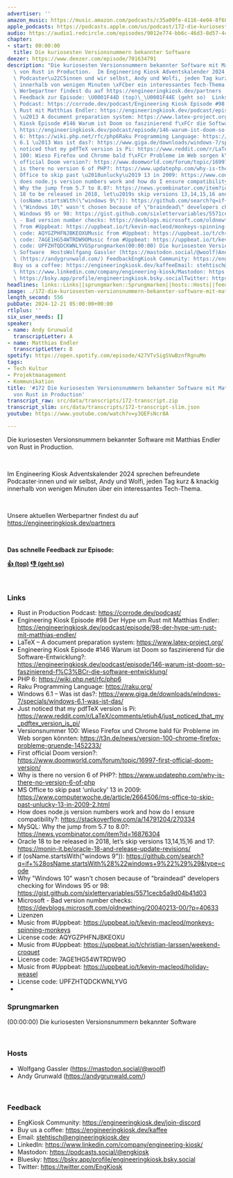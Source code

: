 ```yaml
---
advertiser: ''
amazon_music: https://music.amazon.com/podcasts/c35a09fe-4116-4e04-8f68-77d61b112e46/episodes/6b2bcb7b-d2bc-4a81-9663-1700acbb2684/engineering-kiosk-172-die-kuriosesten-versionsnummern-bekannter-software-mit-matthias-endler-von-rust-in-production
apple_podcasts: https://podcasts.apple.com/us/podcast/172-die-kuriosesten-versionsnummern-bekannter-software/id1603082924?i=1000681207016&uo=4
audio: https://audio1.redcircle.com/episodes/9012e774-bb6c-46d3-8d57-443bb74a8bad/stream.mp3
chapter:
- start: 00:00:00
  title: Die kuriosesten Versionsnummern bekannter Software
deezer: https://www.deezer.com/episode/701634791
description: "Die kuriosesten Versionsnummern bekannter Software mit Matthias Endler\
  \ von Rust in Production.  Im Engineering Kiosk Adventskalender 2024 sprechen befreundete\
  \ Podcaster\u22C5innen und wir selbst, Andy und Wolfi, jeden Tag kurz & knackig\
  \ innerhalb von wenigen Minuten \xFCber ein interessantes Tech-Thema.  Unsere aktuellen\
  \ Werbepartner findest du auf https://engineeringkiosk.dev/partners  Das schnelle\
  \ Feedback zur Episode: \U0001F44D (top)\_\U0001F44E (geht so)  LinksRust in Production\
  \ Podcast: https://corrode.dev/podcast/Engineering Kiosk Episode #98 Der Hype um\
  \ Rust mit Matthias Endler: https://engineeringkiosk.dev/podcast/episode/98-der-hype-um-rust-mit-matthias-endler/LaTeX\
  \ \u2013 A document preparation system: https://www.latex-project.org/Engineering\
  \ Kiosk Episode #146 Warum ist Doom so faszinierend f\xFCr die Software-Entwicklung?:\
  \ https://engineeringkiosk.dev/podcast/episode/146-warum-ist-doom-so-faszinierend-f%C3%BCr-die-software-entwicklung/PHP\
  \ 6: https://wiki.php.net/rfc/php6Raku Programming Language: https://raku.org/Windows\
  \ 6.1 \u2013 Was ist das?: https://www.giga.de/downloads/windows-7/specials/windows-6.1-was-ist-das/Just\
  \ noticed that my pdfTeX version is Pi: https://www.reddit.com/r/LaTeX/comments/etiuh4/just_noticed_that_my_pdftex_version_is_pi/Versionsnummer\
  \ 100: Wieso Firefox und Chrome bald f\xFCr Probleme im Web sorgen k\xF6nnten: https://t3n.de/news/version-100-chrome-firefox-probleme-gruende-1452233/First\
  \ official Doom version?: https://www.doomworld.com/forum/topic/16997-first-official-doom-version/Why\
  \ is there no version 6 of PHP?: https://www.updatephp.com/why-is-there-no-version-6-of-phpMS\
  \ Office to skip past \u2018unlucky\u2019 13 in 2009: https://www.computerwoche.de/article/2664506/ms-office-to-skip-past-unlucky-13-in-2009-2.htmlHow\
  \ does node.js version numbers work and how do I ensure compatibility?: https://stackoverflow.com/a/14791204/270334MySQL:\
  \ Why the jump from 5.7 to 8.0?: https://news.ycombinator.com/item?id=16876304Oracle\
  \ 18 to be released in 2018, let\u2019s skip versions 13,14,15,16 and 17: https://monin-it.be/oracle-18-and-release-update-revisions/if\
  \ (osName.startsWith(\"windows 9\")): https://github.com/search?q=if+%28osName.startsWith%28%22windows+9%22%29%29&type=codeWhy\
  \ \"Windows 10\" wasn't chosen because of \"braindead\" developers checking for\
  \ Windows 95 or 98: https://gist.github.com/sixlettervariables/5571cecb5a9d04b41d03Microsoft\
  \ - Bad version number checks: https://devblogs.microsoft.com/oldnewthing/20040213-00/?p=40633LizenzenMusic\
  \ from #Uppbeat: https://uppbeat.io/t/kevin-macleod/monkeys-spinning-monkeysLicense\
  \ code: AQYGZPHFNJBKEOXUMusic from #Uppbeat: https://uppbeat.io/t/christian-larssen/weekend-croquetLicense\
  \ code: 7AGE1HG54WTRDW9OMusic from #Uppbeat: https://uppbeat.io/t/kevin-macleod/holiday-weaselLicense\
  \ code: UPFZHTQDCKWNLYVGSprungmarken(00:00:00) Die kuriosesten Versionsnummern bekannter\
  \ Software  HostsWolfgang Gassler (https://mastodon.social/@woolf)Andy Grunwald\
  \ (https://andygrunwald.com/) FeedbackEngKiosk Community: https://engineeringkiosk.dev/join-discord\_\
  Buy us a coffee: https://engineeringkiosk.dev/kaffeeEmail: stehtisch@engineeringkiosk.devLinkedIn:\
  \ https://www.linkedin.com/company/engineering-kiosk/Mastodon: https://podcasts.social/@engkioskBluesky:\
  \ https://bsky.app/profile/engineeringkiosk.bsky.socialTwitter: https://twitter.com/EngKiosk"
headlines: links::Links||sprungmarken::Sprungmarken||hosts::Hosts||feedback::Feedback
image: ./172-die-kuriosesten-versionsnummern-bekannter-software-mit-matthias-endler-von-rust-in-production.jpg
length_second: 556
pubDate: 2024-12-21 05:00:00+00:00
rtlplus: ''
six_user_needs: []
speaker:
- name: Andy Grunwald
  transcriptLetter: A
- name: Matthias Endler
  transcriptLetter: B
spotify: https://open.spotify.com/episode/427VTvSigSVwBznfRgnuMn
tags:
- Tech Kultur
- Projektmanagement
- Kommunikation
title: '#172 Die kuriosesten Versionsnummern bekannter Software mit Matthias Endler
  von Rust in Production'
transcript_raw: src/data/transcripts/172-transcript.zip
transcript_slim: src/data/transcripts/172-transcript-slim.json
youtube: https://www.youtube.com/watch?v=y3QEFsNcr8A

---
```

<p>Die kuriosesten Versionsnummern bekannter Software mit Matthias Endler von Rust in Production.</p><p><br></p><p>Im Engineering Kiosk Adventskalender 2024 sprechen befreundete Podcaster⋅innen und wir selbst, Andy und Wolfi, jeden Tag kurz &amp; knackig innerhalb von wenigen Minuten über ein interessantes Tech-Thema.</p><p><br></p><p>Unsere aktuellen Werbepartner findest du auf <a href="https://engineeringkiosk.dev/partners">https://engineeringkiosk.dev/partners</a></p><p><br></p><p><strong>Das schnelle Feedback zur Episode:</strong></p><p><a href="https://api.openpodcast.dev/feedback/172/upvote" rel="nofollow"><strong>👍 (top)</strong></a><strong> </strong><a href="https://api.openpodcast.dev/feedback/172/downvote" rel="nofollow"><strong>👎 (geht so)</strong></a></p><p><br></p><h3 id="links">Links</h3><ul><li>Rust in Production Podcast: <a href="https://corrode.dev/podcast/" rel="nofollow">https://corrode.dev/podcast/</a></li><li>Engineering Kiosk Episode #98 Der Hype um Rust mit Matthias Endler: <a href="https://engineeringkiosk.dev/podcast/episode/98-der-hype-um-rust-mit-matthias-endler/">https://engineeringkiosk.dev/podcast/episode/98-der-hype-um-rust-mit-matthias-endler/</a></li><li>LaTeX – A document preparation system: <a href="https://www.latex-project.org/" rel="nofollow">https://www.latex-project.org/</a></li><li>Engineering Kiosk Episode #146 Warum ist Doom so faszinierend für die Software-Entwicklung?: <a href="https://engineeringkiosk.dev/podcast/episode/146-warum-ist-doom-so-faszinierend-f%C3%BCr-die-software-entwicklung/">https://engineeringkiosk.dev/podcast/episode/146-warum-ist-doom-so-faszinierend-f%C3%BCr-die-software-entwicklung/</a></li><li>PHP 6: <a href="https://wiki.php.net/rfc/php6" rel="nofollow">https://wiki.php.net/rfc/php6</a></li><li>Raku Programming Language: <a href="https://raku.org/" rel="nofollow">https://raku.org/</a></li><li>Windows 6.1 – Was ist das?: <a href="https://www.giga.de/downloads/windows-7/specials/windows-6.1-was-ist-das/" rel="nofollow">https://www.giga.de/downloads/windows-7/specials/windows-6.1-was-ist-das/</a></li><li>Just noticed that my pdfTeX version is Pi: <a href="https://www.reddit.com/r/LaTeX/comments/etiuh4/just_noticed_that_my_pdftex_version_is_pi/" rel="nofollow">https://www.reddit.com/r/LaTeX/comments/etiuh4/just_noticed_that_my_pdftex_version_is_pi/</a></li><li>Versionsnummer 100: Wieso Firefox und Chrome bald für Probleme im Web sorgen könnten: <a href="https://t3n.de/news/version-100-chrome-firefox-probleme-gruende-1452233/" rel="nofollow">https://t3n.de/news/version-100-chrome-firefox-probleme-gruende-1452233/</a></li><li>First official Doom version?: <a href="https://www.doomworld.com/forum/topic/16997-first-official-doom-version/" rel="nofollow">https://www.doomworld.com/forum/topic/16997-first-official-doom-version/</a></li><li>Why is there no version 6 of PHP?: <a href="https://www.updatephp.com/why-is-there-no-version-6-of-php" rel="nofollow">https://www.updatephp.com/why-is-there-no-version-6-of-php</a></li><li>MS Office to skip past ‘unlucky’ 13 in 2009: <a href="https://www.computerwoche.de/article/2664506/ms-office-to-skip-past-unlucky-13-in-2009-2.html" rel="nofollow">https://www.computerwoche.de/article/2664506/ms-office-to-skip-past-unlucky-13-in-2009-2.html</a></li><li>How does node.js version numbers work and how do I ensure compatibility?: <a href="https://stackoverflow.com/a/14791204/270334" rel="nofollow">https://stackoverflow.com/a/14791204/270334</a></li><li>MySQL: Why the jump from 5.7 to 8.0?: <a href="https://news.ycombinator.com/item?id=16876304" rel="nofollow">https://news.ycombinator.com/item?id=16876304</a></li><li>Oracle 18 to be released in 2018, let’s skip versions 13,14,15,16 and 17: <a href="https://monin-it.be/oracle-18-and-release-update-revisions/" rel="nofollow">https://monin-it.be/oracle-18-and-release-update-revisions/</a></li><li>if (osName.startsWith(&#34;windows 9&#34;)): <a href="https://github.com/search?q=if+%28osName.startsWith%28%26%2334%3Bwindows+9%26%2334%3B%29%29&type=code" rel="nofollow">https://github.com/search?q=if+%28osName.startsWith%28%22windows+9%22%29%29&amp;type=code</a></li><li>Why &#34;Windows 10&#34; wasn&#39;t chosen because of &#34;braindead&#34; developers checking for Windows 95 or 98: <a href="https://gist.github.com/sixlettervariables/5571cecb5a9d04b41d03" rel="nofollow">https://gist.github.com/sixlettervariables/5571cecb5a9d04b41d03</a></li><li>Microsoft - Bad version number checks: <a href="https://devblogs.microsoft.com/oldnewthing/20040213-00/?p=40633" rel="nofollow">https://devblogs.microsoft.com/oldnewthing/20040213-00/?p=40633</a></li><li>Lizenzen</li><li>Music from #Uppbeat: <a href="https://uppbeat.io/t/kevin-macleod/monkeys-spinning-monkeys" rel="nofollow">https://uppbeat.io/t/kevin-macleod/monkeys-spinning-monkeys</a></li><li>License code: AQYGZPHFNJBKEOXU</li><li>Music from #Uppbeat: <a href="https://uppbeat.io/t/christian-larssen/weekend-croquet" rel="nofollow">https://uppbeat.io/t/christian-larssen/weekend-croquet</a></li><li>License code: 7AGE1HG54WTRDW9O</li><li>Music from #Uppbeat: <a href="https://uppbeat.io/t/kevin-macleod/holiday-weasel" rel="nofollow">https://uppbeat.io/t/kevin-macleod/holiday-weasel</a></li><li>License code: UPFZHTQDCKWNLYVG</li><li><br></li></ul><h3 id="sprungmarken">Sprungmarken</h3><p>(00:00:00) Die kuriosesten Versionsnummern bekannter Software</p><p><br></p><h3 id="hosts">Hosts</h3><ul><li>Wolfgang Gassler (<a href="https://mastodon.social/@woolf" rel="nofollow">https://mastodon.social/@woolf</a>)</li><li>Andy Grunwald (<a href="https://andygrunwald.com/" rel="nofollow">https://andygrunwald.com/</a>)</li></ul><p><br></p><h3 id="feedback">Feedback</h3><ul><li>EngKiosk Community: <a href="https://engineeringkiosk.dev/join-discord">https://engineeringkiosk.dev/join-discord</a> </li><li>Buy us a coffee: <a href="https://engineeringkiosk.dev/kaffee">https://engineeringkiosk.dev/kaffee</a></li><li>Email: <a href="mailto:stehtisch@engineeringkiosk.dev" rel="nofollow">stehtisch@engineeringkiosk.dev</a></li><li>LinkedIn: <a href="https://www.linkedin.com/company/engineering-kiosk/" rel="nofollow">https://www.linkedin.com/company/engineering-kiosk/</a></li><li>Mastodon: <a href="https://podcasts.social/@engkiosk" rel="nofollow">https://podcasts.social/@engkiosk</a></li><li>Bluesky: <a href="https://bsky.app/profile/engineeringkiosk.bsky.social" rel="nofollow">https://bsky.app/profile/engineeringkiosk.bsky.social</a></li><li>Twitter: <a href="https://twitter.com/EngKiosk" rel="nofollow">https://twitter.com/EngKiosk</a></li></ul>